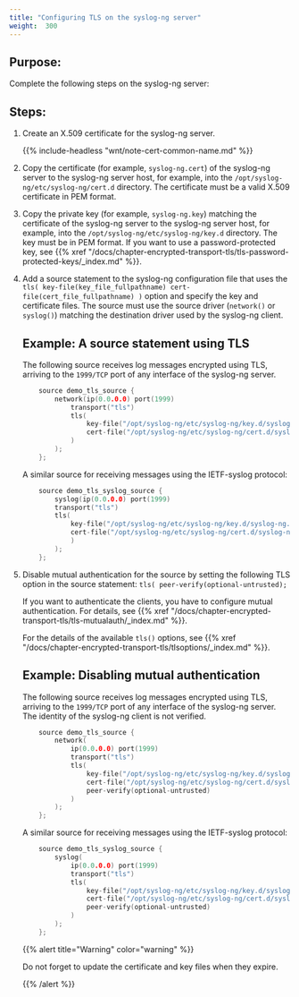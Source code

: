 ```yaml
---
title: "Configuring TLS on the syslog-ng server"
weight:  300
---
```

<!-- DISCLAIMER: This file is based on the syslog-ng Open Source Edition documentation https://github.com/balabit/syslog-ng-ose-guides/commit/2f4a52ee61d1ea9ad27cb4f3168b95408fddfdf2 and is used under the terms of The syslog-ng Open Source Edition Documentation License. The file has been modified by Axoflow. -->


## Purpose:

Complete the following steps on the syslog-ng server:



## Steps:

1.  Create an X.509 certificate for the syslog-ng server.
    
    {{% include-headless "wnt/note-cert-common-name.md" %}}

2.  Copy the certificate (for example, `syslog-ng.cert`) of the syslog-ng server to the syslog-ng server host, for example, into the `/opt/syslog-ng/etc/syslog-ng/cert.d` directory. The certificate must be a valid X.509 certificate in PEM format.

3.  Copy the private key (for example, `syslog-ng.key`) matching the certificate of the syslog-ng server to the syslog-ng server host, for example, into the `/opt/syslog-ng/etc/syslog-ng/key.d` directory. The key must be in PEM format. If you want to use a password-protected key, see {{% xref "/docs/chapter-encrypted-transport-tls/tls-password-protected-keys/_index.md" %}}.

4.  Add a source statement to the syslog-ng configuration file that uses the `tls( key-file(key_file_fullpathname) cert-file(cert_file_fullpathname) )` option and specify the key and certificate files. The source must use the source driver (`network()` or `syslog()`) matching the destination driver used by the syslog-ng client.
    
    
    ## Example: A source statement using TLS
    
    The following source receives log messages encrypted using TLS, arriving to the `1999/TCP` port of any interface of the syslog-ng server.
    
    ```c
        source demo_tls_source {
            network(ip(0.0.0.0) port(1999)
                transport("tls")
                tls( 
                    key-file("/opt/syslog-ng/etc/syslog-ng/key.d/syslog-ng.key")
                    cert-file("/opt/syslog-ng/etc/syslog-ng/cert.d/syslog-ng.cert")
                )
            );
        };
    
    ```
    
    A similar source for receiving messages using the IETF-syslog protocol:
    
    ```c
        source demo_tls_syslog_source {
            syslog(ip(0.0.0.0) port(1999)
            transport("tls")
            tls(
                key-file("/opt/syslog-ng/etc/syslog-ng/key.d/syslog-ng.key")
                cert-file("/opt/syslog-ng/etc/syslog-ng/cert.d/syslog-ng.cert")
                )
            );
        };
    
    ```
    

5.  Disable mutual authentication for the source by setting the following TLS option in the source statement: `tls( peer-verify(optional-untrusted);`
    
    If you want to authenticate the clients, you have to configure mutual authentication. For details, see {{% xref "/docs/chapter-encrypted-transport-tls/tls-mutualauth/_index.md" %}}.
    
    For the details of the available `tls()` options, see {{% xref "/docs/chapter-encrypted-transport-tls/tlsoptions/_index.md" %}}.
    
    
    ## Example: Disabling mutual authentication
    
    The following source receives log messages encrypted using TLS, arriving to the `1999/TCP` port of any interface of the syslog-ng server. The identity of the syslog-ng client is not verified.
    
    ```c
        source demo_tls_source {
            network(
                ip(0.0.0.0) port(1999)
                transport("tls")
                tls(
                    key-file("/opt/syslog-ng/etc/syslog-ng/key.d/syslog-ng.key")
                    cert-file("/opt/syslog-ng/etc/syslog-ng/cert.d/syslog-ng.cert")
                    peer-verify(optional-untrusted)
                )
            );
        };
    
    ```
    
    A similar source for receiving messages using the IETF-syslog protocol:
    
    ```c
        source demo_tls_syslog_source {
            syslog(
                ip(0.0.0.0) port(1999)
                transport("tls")
                tls(
                    key-file("/opt/syslog-ng/etc/syslog-ng/key.d/syslog-ng.key")
                    cert-file("/opt/syslog-ng/etc/syslog-ng/cert.d/syslog-ng.cert")
                    peer-verify(optional-untrusted)
                )
            );
        };
    
    ```
    
    
    {{% alert title="Warning" color="warning" %}}
    
    Do not forget to update the certificate and key files when they expire.
    
    {{% /alert %}}


